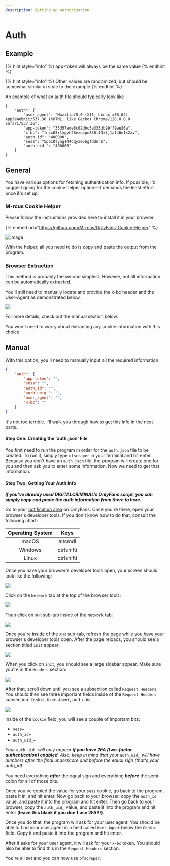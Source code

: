 ```yaml
---
description: Setting up authorization
---
```


# Auth

## Example

{% hint style="info" %}
app-token will always be the same value
{% endhint %}

{% hint style="info" %}
Other values are randomized, but should be somewhat similar in style to the example
{% endhint %}

An example of what an auth file should typically look like

```
{
    "auth": {
        "user_agent": "Mozilla/5.0 (X11; Linux x86_64) AppleWebKit/537.36 (KHTML, like Gecko) Chrome/120.0.0.0 Safari/537.36",
        "app-token": "33d57ade8c02dbc5a333db99ff9ae26a",
        "x-bc": "fncx03r1ygvh26ezq4pe830l49xtj1a146e1x2av",
        "auth_id": "400000",
        "sess": "5pb18tyng144dqyzevbgfddnrz",
        "auth_uid_": "400000"
    }
}
```



## General

You have various options for fetching authentication info. If possible, I'd suggest going for the cookie helper option—it demands the least effort once it's set up.

### M-rcus Cookie Helper

Please follow the instructions provided here to install it in your browser

{% embed url="https://github.com/M-rcus/OnlyFans-Cookie-Helper" %}

![image](https://user-images.githubusercontent.com/67020411/230731183-26a43e62-4385-4fd9-aee8-f75a7c2d33cb.png)

With the helper, all you need to do is copy and paste the output from the program.



### Browser Extraction

This method is probably the second simplest. However, not all information can be automatically extracted.&#x20;

You'll still need to manually locate and provide the x-bc header and the User-Agent as demonstrated below.

![](https://raw.githubusercontent.com/taux1c/onlyfans-scraper/main/media/request\_headers.png)

For more details, check out the manual section below.

You won't need to worry about extracting any cookie information with this choice

## Manual

With this option, you'll need to manually input all the required information

```json
{
    "auth": {
        "app-token": "",
        "sess": "",
        "auth_id": "",
        "auth_uniq_": "",
        "user_agent": "",
        "x-bc": ""
    }
}
```

It's not too terrible. I'll walk you through how to get this info in the next parts.

#### Step One: Creating the 'auth.json' File

You first need to run the program in order for the `auth.json` file to be created. To run it, simply type `ofscraper` in your terminal and hit enter. Because you don't have an `auth.json` file, the program will create one for you and then ask you to enter some information. Now we need to get that information.

#### Step Two: Getting Your Auth Info

_**If you've already used DIGITALCRIMINAL's OnlyFans script, you can simply copy and paste the auth information from there to here.**_

Go to your [notification area](https://onlyfans.com/my/notifications) on OnlyFans. Once you're there, open your browser's developer tools. If you don't know how to do that, consult the following chart:

| Operating System |    Keys    |
| :--------------: | :--------: |
|       macOS      |   altcmdi  |
|      Windows     | ctrlshifti |
|       Linux      | ctrlshifti |

Once you have your browser's developer tools open, your screen should look like the following:

![](https://raw.githubusercontent.com/taux1c/onlyfans-scraper/main/media/browser\_tools\_open.png)

Click on the `Network` tab at the top of the browser tools:

![](https://raw.githubusercontent.com/taux1c/onlyfans-scraper/main/media/network\_tab.png)

Then click on `XHR` sub-tab inside of the `Network` tab:

![](https://raw.githubusercontent.com/taux1c/onlyfans-scraper/main/media/xhr\_tab.png)

Once you're inside of the `XHR` sub-tab, refresh the page while you have your browser's developer tools open. After the page reloads, you should see a section titled `init` appear:

![](https://raw.githubusercontent.com/taux1c/onlyfans-scraper/main/media/init.png)

When you click on `init`, you should see a large sidebar appear. Make sure you're in the `Headers` section:

![](https://raw.githubusercontent.com/taux1c/onlyfans-scraper/main/media/headers.png)

After that, scroll down until you see a subsection called `Request Headers`. You should then see three important fields inside of the `Request Headers` subsection: `Cookie`, `User-Agent`, and `x-bc`

![](https://raw.githubusercontent.com/taux1c/onlyfans-scraper/main/media/request\_headers.png)

Inside of the `Cookie` field, you will see a couple of important bits:

* `sess=`
* `auth_id=`
* `auth_uid_=`

_Your_ `auth_uid_` _will only appear **if you have 2FA (two-factor authentication) enabled**. Also, keep in mind that your_ `auth_uid_` _will have numbers after the final underscore and before the equal sign (that's your auth\_id)._

You need everything _**after**_ the equal sign and everything _**before**_ the semi-colon for all of those bits.

Once you've copied the value for your `sess` cookie, go back to the program, paste it in, and hit enter. Now go back to your browser, copy the `auth_id` value, and paste it into the program and hit enter. Then go back to your browser, copy the `auth_uid_` value, and paste it into the program and hit enter (**leave this blank if you don't use 2FA!!!**).

Once you do that, the program will ask for your user agent. You should be able to find your user agent in a field called `User-Agent` below the `Cookie` field. Copy it and paste it into the program and hit enter.

After it asks for your user agent, it will ask for your `x-bc` token. You should also be able to find this in the `Request Headers` section.

You're all set and you can now use `ofscraper`.
